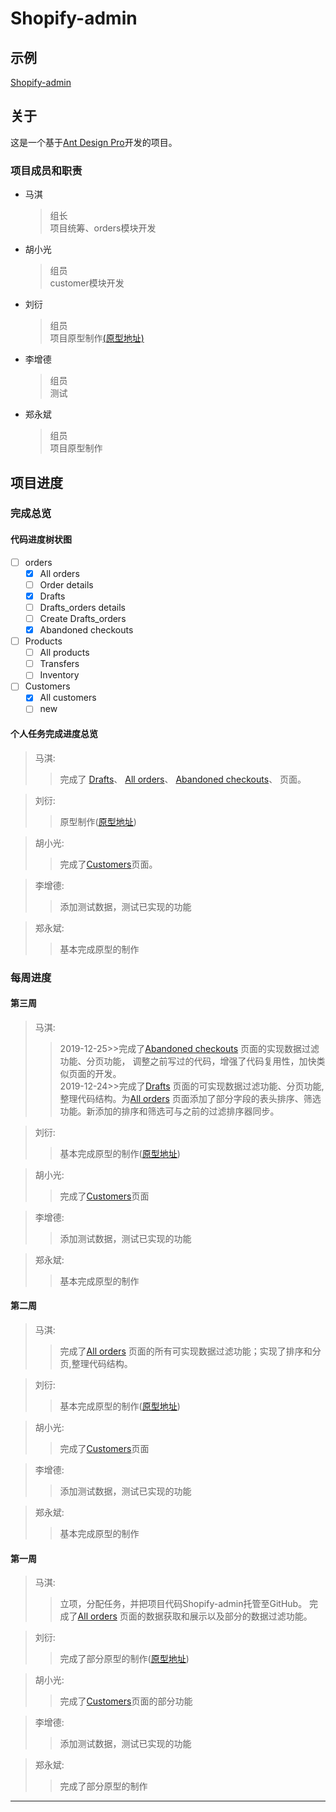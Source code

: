# Shopify-admin

## 示例

[Shopify-admin](https://findiqam.github.io/shopify-admin/)

## 关于

这是一个基于[Ant Design Pro](https://pro.ant.design)开发的项目。

### 项目成员和职责

* 马淇
    > 组长  
    > 项目统筹、orders模块开发
* 胡小光
    >组员  
    >customer模块开发
* 刘衍
    >组员  
    >项目原型制作[(原型地址)](https://46t539.axshare.com)
* 李增德
    >组员  
    >测试
* 郑永斌
    >组员  
    >项目原型制作

## 项目进度

### 完成总览

#### 代码进度树状图

 - [ ] orders
    - [x] All orders
    - [ ] Order details
    - [x] Drafts
    - [ ] Drafts_orders details
    - [ ] Create Drafts_orders
    - [x] Abandoned checkouts
 - [ ] Products
    - [ ] All products
    - [ ] Transfers
    - [ ] Inventory
 - [ ] Customers
    - [x] All customers
    - [ ] new

#### 个人任务完成进度总览

> 马淇:  
>   > 完成了
>   > [Drafts](https://findiqam.github.io/shopify-admin/#/orders/draft_orders)、
>   > [All orders](https://findiqam.github.io/shopify-admin/#/orders/all-orders)、
>   > [Abandoned checkouts](https://findiqam.github.io/shopify-admin/#/orders/abandoned_checkouts)、
>   > 页面。  

> 刘衍:  
>   > 原型制作([原型地址](https://46t539.axshare.com))  

>胡小光:  
>   >完成了[Customers](https://findiqam.github.io/shopify-admin/#/customers)页面。  

>李增德:  
>   >添加测试数据，测试已实现的功能  

>郑永斌:  
>   >基本完成原型的制作  

### 每周进度

#### 第三周

> 马淇:  
>   > 2019-12-25>>完成了[Abandoned checkouts](https://findiqam.github.io/shopify-admin/#/orders/abandoned_checkouts)
>   > 页面的实现数据过滤功能、分页功能，
>   > 调整之前写过的代码，增强了代码复用性，加快类似页面的开发。  
>   > 2019-12-24>>完成了[Drafts](https://findiqam.github.io/shopify-admin/#/orders/draft_orders)
>   > 页面的可实现数据过滤功能、分页功能,整理代码结构。为[All orders](https://findiqam.github.io/shopify-admin/#/orders/all-orders)
>   > 页面添加了部分字段的表头排序、筛选功能。新添加的排序和筛选可与之前的过滤排序器同步。  

> 刘衍:  
>   > 基本完成原型的制作([原型地址](https://46t539.axshare.com))  

>胡小光:  
>   >完成了[Customers](https://findiqam.github.io/shopify-admin/#/customers)页面  

>李增德:  
>   >添加测试数据，测试已实现的功能  

>郑永斌:  
>   >基本完成原型的制作  

#### 第二周

> 马淇:  
>   > 完成了[All orders](https://findiqam.github.io/shopify-admin/#/orders/all-orders)
>   > 页面的所有可实现数据过滤功能；实现了排序和分页,整理代码结构。  

> 刘衍:  
>   > 基本完成原型的制作([原型地址](https://46t539.axshare.com))  

>胡小光:  
>   >完成了[Customers](https://findiqam.github.io/shopify-admin/#/customers)页面  

>李增德:  
>   >添加测试数据，测试已实现的功能  

>郑永斌:  
>   >基本完成原型的制作  

#### 第一周

> 马淇:  
>   > 立项，分配任务，并把项目代码Shopify-admin托管至GitHub。
>   > 完成了[All orders](https://findiqam.github.io/shopify-admin/#/orders/all-orders)
>   > 页面的数据获取和展示以及部分的数据过滤功能。  

> 刘衍:  
>   > 完成了部分原型的制作([原型地址](https://46t539.axshare.com))  

>胡小光:  
>   >完成了[Customers](https://findiqam.github.io/shopify-admin/#/customers)页面的部分功能  

>李增德:  
>   >添加测试数据，测试已实现的功能  

>郑永斌:  
>   >完成了部分原型的制作  

***
